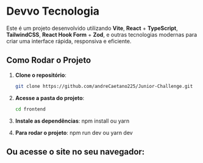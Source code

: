 # Devvo Tecnologia

Este é um projeto desenvolvido utilizando **Vite**, **React** + **TypeScript**, **TailwindCSS**, **React Hook Form** + **Zod**, e outras tecnologias modernas para criar uma interface rápida, responsiva e eficiente.

## Como Rodar o Projeto

1. **Clone o repositório**:
   ```bash
   git clone https://github.com/andreCaetano225/Junior-Challenge.git

2. **Acesse a pasta do projeto**:
   ```bash
   cd frontend

3. **Instale as dependências**:
   npm install ou yarn

4. **Para rodar o projeto**:
   npm run dev ou yarn dev

## Ou acesse o site no seu navegador: 
   
